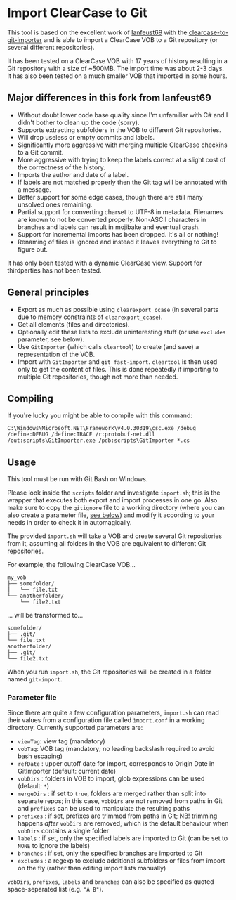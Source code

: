 # Import ClearCase to Git

This tool is based on the excellent work of [lanfeust69](https://github.com/lanfeust69) with the [clearcase-to-git-importer](https://github.com/lanfeust69/clearcase-to-git) and is able to import a ClearCase VOB to a Git repository (or several different repositories). 

It has been tested on a ClearCase VOB with 17 years of history resulting in a Git repository with a size of ~500MB. The import time was about 2-3 days. It has also been tested on a much smaller VOB that imported in some hours.

## Major differences in this fork from lanfeust69

- Without doubt lower code base quality since I'm unfamiliar with C# and I didn't bother to clean up the code (sorry).
- Supports extracting subfolders in the VOB to different Git repositories.
- Will drop useless or empty commits and labels.
- Significantly more aggressive with merging multiple ClearCase checkins to a Git commit.
- More aggressive with trying to keep the labels correct at a slight cost of the correctness of the history.
- Imports the author and date of a label.
- If labels are not matched properly then the Git tag will be annotated with a message.
- Better support for some edge cases, though there are still many unsolved ones remaining.
- Partial support for converting charset to UTF-8 in metadata. Filenames are known to not be converted properly. Non-ASCII characters in branches and labels can result in mojibake and eventual crash.
- Support for incremental imports has been dropped. It's all or nothing!
- Renaming of files is ignored and instead it leaves everything to Git to figure out.

It has only been tested with a dynamic ClearCase view. Support for thirdparties has not been tested.

## General principles

- Export as much as possible using `clearexport_ccase` (in several parts due to memory constraints of `clearexport_ccase`).
- Get all elements (files and directories).
- Optionally edit these lists to exclude uninteresting stuff (or use `excludes` parameter, see below).
- Use `GitImporter` (which calls `cleartool`) to create (and save) a representation of the VOB.
- Import with `GitImporter` and `git fast-import`. `cleartool` is then used only to get the content of files. This is done repeatedly if importing to multiple Git repositories, though not more than needed.

## Compiling

If you're lucky you might be able to compile with this command:

```
C:\Windows\Microsoft.NET\Framework\v4.0.30319\csc.exe /debug /define:DEBUG /define:TRACE /r:protobuf-net.dll /out:scripts\GitImporter.exe /pdb:scripts\GitImporter *.cs
```

## Usage

This tool must be run with Git Bash on Windows.

Please look inside the `scripts` folder and investigate `import.sh`; this is the wrapper that executes both export and import processes in one go. Also make sure to copy the `gitignore` file to a working directory (where you can also create a parameter file, [see below](#parameter-file)) and modify it according to your needs in order to check it in automagically.

The provided `import.sh` will take a VOB and create several Git repositories from it, assuming all folders in the VOB are equivalent to different Git repositories.

For example, the following ClearCase VOB...

```
my_vob
├── somefolder/
|   └── file.txt
└── anotherfolder/
    └── file2.txt
```

... will be transformed to...

```
somefolder/
├── .git/
└── file.txt
anotherfolder/
├── .git/
└── file2.txt
```

When you run `import.sh`, the Git repositories will be created in a folder named `git-import`.

### Parameter file

Since there are quite a few configuration parameters, `import.sh` can read their values from a configuration file called `ìmport.conf` in a working directory. Currently supported parameters are:

- `viewTag`: view tag (mandatory)
- `vobTag`: VOB tag (mandatory; no leading backslash required to avoid bash escaping)
- `refDate` : upper cutoff date for import, corresponds to Origin Date in GitImporter (default: current date)
- `vobDirs` : folders in VOB to import, glob expressions can be used (default: `*`)
- `mergeDirs` : if set to `true`, folders are merged rather than split into separate repos; in this case, `vobDirs` are not removed from paths in Git and `prefixes` can be used to manipulate the resulting paths
- `prefixes` : if set, prefixes are trimmed from paths in Git; NB! trimming happens *after* `vobDirs` are removed, which is the default behaviour when `vobDirs` contains a single folder
- `labels` : if set, only the specified labels are imported to Git (can be set to `NONE` to ignore the labels)
- `branches` : if set, only the specified branches are imported to Git
- `excludes` : a regexp to exclude additional subfolders or files from import on the fly (rather than editing import lists manually)

`vobDirs`, `prefixes`, `labels` and `branches` can also be specified as quoted space-separated list (e.g. `"A B"`).
